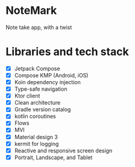 # NoteMark
Note take app, with a twist

# Libraries and tech stack
- [x] Jetpack Compose
- [X] Compose KMP (Android, iOS) 
- [x] Koin dependency injection
- [x] Type-safe navigation
- [x] Ktor client
- [x] Clean architecture
- [x] Gradle version catalog
- [x] kotlin coroutines
- [x] Flows
- [x] MVI
- [x] Material design 3
- [X] kermit for logging
- [x] Reactive and responsive screen design
- [x] Portrait, Landscape, and Tablet

